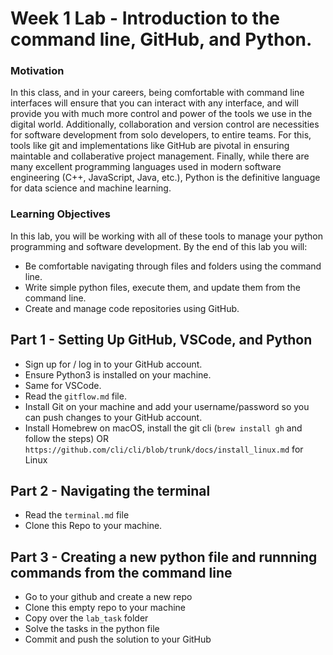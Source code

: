 # Week 1 Lab  - Introduction to the command line, GitHub, and Python. 

### Motivation
In this class, and in your careers, being comfortable with command line interfaces will ensure that you can interact with any interface, and will provide you with much more control and power of the tools we use in the digital world. Additionally, collaboration and version control are necessities for software development from solo developers, to entire teams. For this, tools like git and implementations like GitHub are pivotal in ensuring maintable and collaberative project management. Finally, while there are many excellent programming languages used in modern software engineering (C++, JavaScript, Java, etc.), Python is the definitive language for data science and machine learning.

### Learning Objectives
In this lab, you will be working with all of these tools to manage your python programming and software development. By the end of this lab you will:
- Be comfortable navigating through files and folders using the command line.
- Write simple python files, execute them, and update them from the command line.
- Create and manage code repositories using GitHub.


## Part 1 - Setting Up GitHub, VSCode, and Python
- Sign up for / log in to your GitHub account.
- Ensure Python3 is installed on your machine.
- Same for VSCode.
- Read the `gitflow.md` file.
- Install Git on your machine and add your username/password so you can push changes to your GitHub account.
- Install Homebrew on macOS, install the git cli (`brew install gh` and follow the steps) OR `https://github.com/cli/cli/blob/trunk/docs/install_linux.md` for Linux

## Part 2 - Navigating the terminal
- Read the `terminal.md` file
- Clone this Repo to your machine.
  
## Part 3 - Creating a new python file and runnning commands from the command line
- Go to your github and create a new repo
- Clone this empty repo to your machine
- Copy over the `lab_task` folder
- Solve the tasks in the python file
- Commit and push the solution to your GitHub
